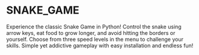 # SNAKE_GAME
Experience the classic Snake Game in Python! Control the snake using arrow keys, eat food to grow longer, and avoid hitting the borders or yourself. Choose from three speed levels in the menu to challenge your skills. Simple yet addictive gameplay with easy installation and endless fun!
